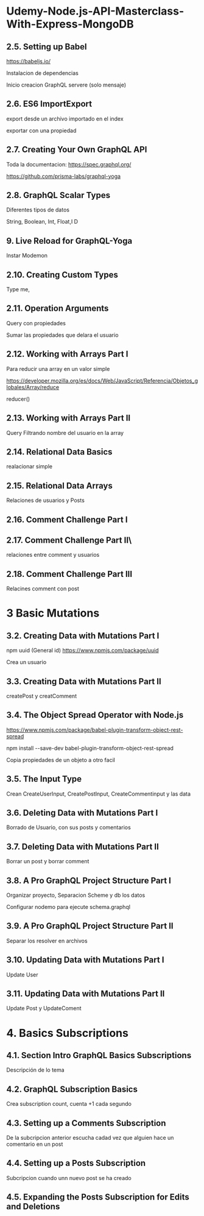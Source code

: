 # Udemy-Node.js-API-Masterclass-With-Express-MongoDB


## 2.5. Setting up Babel
https://babeljs.io/

Instalacion de dependencias

Inicio creacion GraphQL servere (solo mensaje)

## 2.6. ES6 ImportExport

export desde un archivo importado en el index

exportar con una propiedad
## 2.7. Creating Your Own GraphQL API
Toda la documentacion: 
https://spec.graphql.org/

https://github.com/prisma-labs/graphql-yoga

## 2.8. GraphQL Scalar Types
Diferentes tipos de datos

String, Boolean, Int, Float,I D

## 9. Live Reload for GraphQL-Yoga
Instar Modemon

## 2.10. Creating Custom Types
Type me, 

## 2.11. Operation Arguments

Query con propiedades

Sumar las propiedades que delara el usuario

## 2.12. Working with Arrays Part I
Para reducir una array en un valor simple

https://developer.mozilla.org/es/docs/Web/JavaScript/Referencia/Objetos_globales/Array/reduce

reducer()

## 2.13. Working with Arrays Part II

Query Filtrando nombre del usuario en la array

## 2.14. Relational Data Basics
realacionar simple
## 2.15. Relational Data Arrays
Relaciones de usuarios y Posts
## 2.16. Comment Challenge Part I
## 2.17. Comment Challenge Part II\
relaciones entre comment y usuarios
## 2.18. Comment Challenge Part III
Relacines comment con post

# 3 Basic Mutations
## 3.2. Creating Data with Mutations Part I
npm uuid (General id)
https://www.npmjs.com/package/uuid

Crea un usuario
## 3.3. Creating Data with Mutations Part II
createPost y creatComment

## 3.4. The Object Spread Operator with Node.js
https://www.npmjs.com/package/babel-plugin-transform-object-rest-spread

 npm install --save-dev babel-plugin-transform-object-rest-spread

Copia propiedades de un objeto a otro facil

## 3.5. The Input Type

Crean CreateUserInput, CreatePostInput, CreateCommentinput y las data

## 3.6. Deleting Data with Mutations Part I
Borrado de Usuario, con sus posts y comentarios

## 3.7. Deleting Data with Mutations Part II
Borrar un post y borrar comment

## 3.8. A Pro GraphQL Project Structure Part I
 Organizar proyecto,
 Separacion Scheme y db los datos

Configurar nodemo para ejecute schema.graphql

## 3.9. A Pro GraphQL Project Structure Part II
Separar los resolver en archivos

## 3.10. Updating Data with Mutations Part I
Update User

## 3.11. Updating Data with Mutations Part II
Update Post y UpdateComent

# 4. Basics Subscriptions
## 4.1. Section Intro GraphQL Basics Subscriptions
Descripción de lo tema

## 4.2. GraphQL Subscription Basics
Crea subscription count, cuenta +1 cada segundo

## 4.3. Setting up a Comments Subscription
De la subcripcion anterior escucha cadad vez que alguien hace un comentario en un post

## 4.4. Setting up a Posts Subscription
Subcripcion cuando unn nuevo post se ha creado 

## 4.5. Expanding the Posts Subscription for Edits and Deletions

